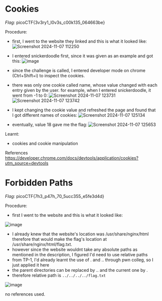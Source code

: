 # Cookies

*Flag:* picoCTF{3v3ry1_l0v3s_c00k135_064663be}

Procedure:
- first, I went to the website they linked and this is what it looked like: ![Screenshot 2024-11-07 112250](https://github.com/user-attachments/assets/aa52a89f-488d-4997-8c2c-0e566752a0e6)
- I entered snickerdoodle first, since it was given as an example and got this: ![image](https://github.com/user-attachments/assets/dc8c729b-771a-4f2f-bf93-c41a858e9edc)
- since the challenge is called, I entered developer mode on chrome (Ctrl+Shift+i) to inspect the cookies.
- there was only one cookie called name, whose value changed with each entry given by the user. for example, when I entered snickerdoodle, it went from -1 to 0:
  ![Screenshot 2024-11-07 123731](https://github.com/user-attachments/assets/29689852-efaf-4756-bb65-b953709466ad)
  ![Screenshot 2024-11-07 123742](https://github.com/user-attachments/assets/e305e288-0155-486c-9784-b33090a390a1)

- I kept changing the cookie value and refreshed the page and found that I got different names of cookies:
![Screenshot 2024-11-07 125134](https://github.com/user-attachments/assets/4cf3d37e-d70b-4522-a763-612c2b5b3058)

- eventually, value 18 gave me the flag:
  ![Screenshot 2024-11-07 125653](https://github.com/user-attachments/assets/f8f51606-f9a5-491e-8a5e-e7c0d04e4990)

Learnt:
- cookies and cookie manipulation
  
References           
https://developer.chrome.com/docs/devtools/application/cookies?utm_source=devtools

# Forbidden Paths
*Flag:* picoCTF{7h3_p47h_70_5ucc355_e5fe3d4d}

Procedure:
- first I went to the website and this is what it looked like:
  
![image](https://github.com/user-attachments/assets/510331d0-8376-4576-9869-9eabd2b2f96a)

- I already knew that the website's location was /usr/share/nginx/html therefore that would make the flag's location at /usr/share/nginx/html/flag.txt.
- however since the website wouldnt take any absolute paths as mentioned in the description, I figured I'd need to use relative paths
- from TP-1, I'd already learnt the use of . and .. through pwn colleg, so I just applied it here
- the parent directories can be replaced by .. and the current one by .
- therefore relative path is `../../../../flag.txt`
  
![image](https://github.com/user-attachments/assets/0600345c-ca4f-487f-a952-1b0fc2953078)

no references used.
